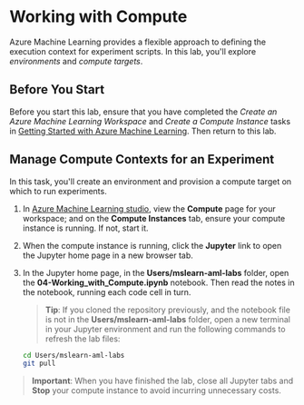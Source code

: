 # Working with Compute

Azure Machine Learning provides a flexible approach to defining the execution context for experiment scripts. In this lab, you'll explore *environments* and *compute targets*.

## Before You Start

Before you start this lab, ensure that you have completed the *Create an Azure Machine Learning Workspace* and *Create a Compute Instance* tasks in [Getting Started with Azure Machine Learning](Lab01.md). Then return to this lab.

## Manage Compute Contexts for an Experiment

In this task, you'll create an environment and provision a compute target on which to run experiments.

1. In [Azure Machine Learning studio](https://ml.azure.com), view the **Compute** page for your workspace; and on the **Compute Instances** tab, ensure your compute instance is running. If not, start it.
2. When the compute instance is running, click the **Jupyter** link to open the Jupyter home page in a new browser tab.
3. In the Jupyter home page, in the **Users/mslearn-aml-labs** folder, open the **04-Working_with_Compute.ipynb** notebook. Then read the notes in the notebook, running each code cell in turn.

    > **Tip**: If you cloned the repository previously, and the notebook file is not in the **Users/mslearn-aml-labs** folder, open a new terminal in your Jupyter environment and run the following commands to refresh the lab files: 

    ```bash
    cd Users/mslearn-aml-labs
    git pull
    ```

> **Important**: When you have finished the lab, close all Jupyter tabs and **Stop** your compute instance to avoid incurring unnecessary costs.
